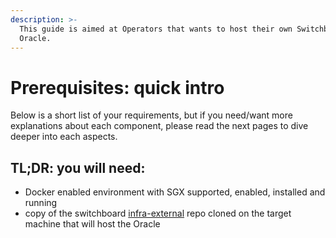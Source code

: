 ```yaml
---
description: >-
  This guide is aimed at Operators that wants to host their own Switchboard
  Oracle.
---
```


# Prerequisites: quick intro

Below is a short list of your requirements, but if you need/want more explanations about each component, please read the next pages to dive deeper into each aspects.

## TL;DR: you will need:

* Docker enabled environment with SGX supported, enabled, installed and running
* copy of the switchboard [infra-external](https://github.com/switchboard-xyz/infra-external) repo cloned on the target machine that will host the Oracle

